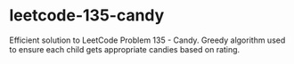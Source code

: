 # leetcode-135-candy
Efficient solution to LeetCode Problem 135 - Candy. Greedy algorithm used to ensure each child gets appropriate candies based on rating.
